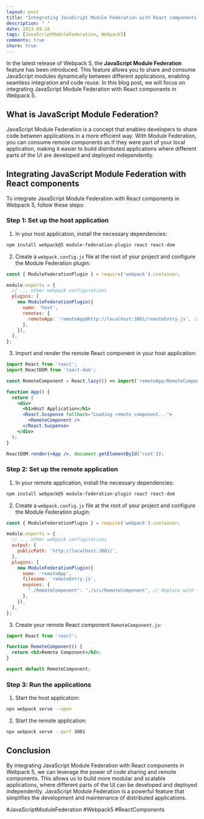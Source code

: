 ```yaml
---
layout: post
title: "Integrating JavaScript Module Federation with React components in Webpack 5"
description: " "
date: 2023-09-18
tags: [JavaScriptModuleFederation, Webpack5]
comments: true
share: true
---
```


In the latest release of Webpack 5, the **JavaScript Module Federation** feature has been introduced. This feature allows you to share and consume JavaScript modules dynamically between different applications, enabling seamless integration and code reuse. In this blog post, we will focus on integrating JavaScript Module Federation with React components in Webpack 5.

## What is JavaScript Module Federation?

JavaScript Module Federation is a concept that enables developers to share code between applications in a more efficient way. With Module Federation, you can consume remote components as if they were part of your local application, making it easier to build distributed applications where different parts of the UI are developed and deployed independently.

## Integrating JavaScript Module Federation with React components

To integrate JavaScript Module Federation with React components in Webpack 5, follow these steps:

### Step 1: Set up the host application

1. In your host application, install the necessary dependencies:

```bash
npm install webpack@5 module-federation-plugin react react-dom
```

2. Create a `webpack.config.js` file at the root of your project and configure the Module Federation plugin:

```javascript
const { ModuleFederationPlugin } = require('webpack').container;

module.exports = {
  // ... other webpack configurations
  plugins: [
    new ModuleFederationPlugin({
      name: 'host',
      remotes: {
        remoteApp: 'remoteApp@http://localhost:3001/remoteEntry.js', // Replace with the actual remote URL
      },
    }),
  ],
};
```

3. Import and render the remote React component in your host application:

```jsx
import React from 'react';
import ReactDOM from 'react-dom';

const RemoteComponent = React.lazy(() => import('remoteApp/RemoteComponent'));

function App() {
  return (
    <div>
      <h1>Host Application</h1>
      <React.Suspense fallback="Loading remote component...">
        <RemoteComponent />
      </React.Suspense>
    </div>
  );
}

ReactDOM.render(<App />, document.getElementById('root'));
```

### Step 2: Set up the remote application

1. In your remote application, install the necessary dependencies:

```bash
npm install webpack@5 module-federation-plugin react react-dom
```

2. Create a `webpack.config.js` file at the root of your project and configure the Module Federation plugin:

```javascript
const { ModuleFederationPlugin } = require('webpack').container;

module.exports = {
  // ... other webpack configurations
  output: {
    publicPath: 'http://localhost:3001/',
  },
  plugins: [
    new ModuleFederationPlugin({
      name: 'remoteApp',
      filename: 'remoteEntry.js',
      exposes: {
        "./RemoteComponent": "./src/RemoteComponent", // Replace with the actual path to your remote component
      },
    }),
  ],
};
```

3. Create your remote React component `RemoteComponent.js`:

```jsx
import React from 'react';

function RemoteComponent() {
  return <h2>Remote Component</h2>;
}

export default RemoteComponent;
```

### Step 3: Run the applications

1. Start the host application:

```bash
npx webpack serve --open
```

2. Start the remote application:

```bash
npx webpack serve --port 3001
```

## Conclusion

By integrating JavaScript Module Federation with React components in Webpack 5, we can leverage the power of code sharing and remote components. This allows us to build more modular and scalable applications, where different parts of the UI can be developed and deployed independently. JavaScript Module Federation is a powerful feature that simplifies the development and maintenance of distributed applications.

#JavaScriptModuleFederation #Webpack5 #ReactComponents